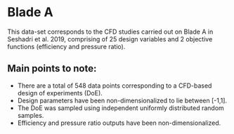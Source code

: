 # Blade A
This data-set corresponds to the CFD studies carried out on Blade A in Seshadri et al. 2019, comprising of 25 design variables and 2 objective functions (efficiency and pressure ratio).

Main points to note:
----------------------
- There are a total of 548 data points corresponding to a CFD-based design of experiments (DoE).
- Design parameters have been non-dimensionalized to lie between [-1,1].
- The DoE was sampled using independent uniformly distributed random samples.
- Efficiency and pressure ratio outputs have been non-dimensionalized. 
